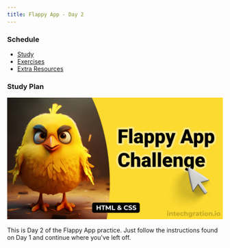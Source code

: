 ```yaml
---
title: Flappy App - Day 2
---
```


### Schedule

  - [Study](#study-plan-NN)
  - [Exercises](#exercises-NN)
  - [Extra Resources](#extra-resources-NN)

### Study Plan

  ![](./assets/FlappyAppThumbnail.jpg)

  This is Day 2 of the Flappy App practice. Just follow the instructions found on Day 1 and continue where you've left off.
